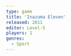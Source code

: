 ```yaml
---
type: game
title: 'Inazuma Eleven'
released: 2011
editor: Level-5
players: 1
genres:
  - Sport
---
```

